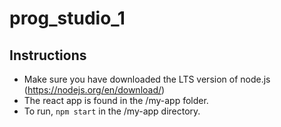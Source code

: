 # prog_studio_1
## Instructions
- Make sure you have downloaded the LTS version of node.js (https://nodejs.org/en/download/)
- The react app is found in the /my-app folder.
- To run, `npm start` in the /my-app directory.
